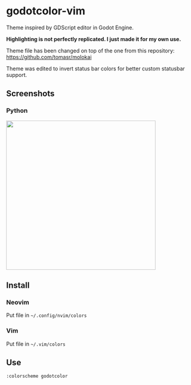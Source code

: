# godotcolor-vim
Theme inspired by GDScript editor in Godot Engine.

**Highlighting is not perfectly replicated. I just made it for my own use.** 

Theme file has been changed on top of the one from this repository:  
https://github.com/tomasr/molokai

Theme was edited to invert status bar colors for better custom statusbar support.

## Screenshots

### Python
<img width="400px" src="https://user-images.githubusercontent.com/28411337/184508285-7daa056e-b8a8-4dd7-a3ba-54b05eca4fbb.png" />

## Install

### Neovim
Put file in `~/.config/nvim/colors`

### Vim
Put file in `~/.vim/colors`

## Use

`:colorscheme godotcolor`
